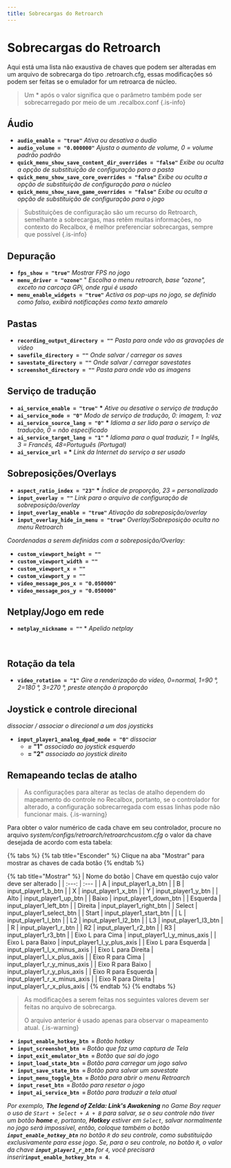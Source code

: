 ```yaml
---
title: Sobrecargas do Retroarch
---
```


# Sobrecargas do Retroarch

Aqui está uma lista não exaustiva de chaves que podem ser alteradas em um arquivo de sobrecarga do tipo .retroarch.cfg, essas modificações só podem ser feitas se o emulador for um retroarca de núcleo.


>Um \* após o valor significa que o parâmetro também pode ser sobrecarregado por meio de um .recalbox.conf
{.is-info}

## Áudio <a id="audio"></a>

* **`audio_enable = "true"`** _Ativa ou desativa o áudio_
* **`audio_volume = "0.000000"`** _Ajusta o aumento de volume, 0 = volume padrão padrão_
* **`quick_menu_show_save_content_dir_overrides = "false"`** _Exibe ou oculta a opção de substituição de configuração para a pasta_
* **`quick_menu_show_save_core_overrides = "false"`** _Exibe ou oculta a opção de substituição de configuração para o núcleo_
* **`quick_menu_show_save_game_overrides = "false"`** _Exibe ou oculta a opção de substituição de configuração para o jogo_


>Substituições de configuração são um recurso do Retroarch, semelhante a sobrecargas, mas retêm muitas informações, no contexto do Recalbox, é melhor preferenciar sobrecargas, sempre que possível
{.is-info}

## Depuração <a id="depuracao"></a>

* **`fps_show = "true"`** _Mostrar FPS no jogo_
* **`menu_driver = "ozone"`** " _Escolha o menu retroarch, base "ozone", exceto na carcaça GPi, onde rgui é usado_
* **`menu_enable_widgets = "true"`** _Activa os pop-ups no jogo, se definido como falso, exibirá notificações como texto amarelo_

## Pastas <a id="pastas"></a>

* **`recording_output_directory = ""`** _Pasta para onde vão as gravações de vídeo_
* **`savefile_directory = ""`** _Onde salvar / carregar os saves_
* **`savestate_directory = ""`** _Onde salvar / carregar savestates_
* **`screenshot_directory = ""`** _Pasta para onde vão as imagens_

## Serviço de tradução <a id="servico-de-traducao"></a>

* **`ai_service_enable = "true"`** **\*** _Ative ou desative o serviço de tradução_
* **`ai_service_mode = "0"`** _Modo de serviço de tradução, 0: imagem, 1: voz_
* **`ai_service_source_lang = "0"`** **\*** _Idioma a ser lido para o serviço de tradução, 0 = não especificado_
* **`ai_service_target_lang = "1"`** \* _Idioma para o qual traduzir, 1 = Inglês, 3 = Francês, 48=Português \(Portugal\)_
* **`ai_service_url =`** **\*** _Link da Internet do serviço a ser usado_

## Sobreposições/Overlays <a id="sobreposicoes-overlays"></a>

* **`aspect_ratio_index = "23"`** **\*** _Índice de proporção, 23 = personalizado_
* **`input_overlay = ""`** _Link para o arquivo de configuração de sobreposição/overlay_
* **`input_overlay_enable = "true"`** _Ativação da sobreposição/overlay_
* **`input_overlay_hide_in_menu = "true"`** _Overlay/Sobreposição oculta no menu Retroarch_

_Coordenadas a serem definidas com a sobreposição/Overlay:_

* **`custom_viewport_height = ""`**
* **`custom_viewport_width = ""`**
* **`custom_viewport_x = ""`**
* **`custom_viewport_y = ""`**
* **`video_message_pos_x = "0.050000"`**
* **`video_message_pos_y = "0.050000"`**

## Netplay/Jogo em rede <a id="netplay-jogo-em-rede"></a>

* **`netplay_nickname = ""`** \* _Apelido netplay_

​

## Rotação da tela

* **`video_rotation = "1"`** _Gire a renderização do vídeo, 0=normal, 1=90 °, 2=180 °, 3=270 °, preste atenção à proporção_

## Joystick e controle direcional <a id="joystick-e-controle-direcional"></a>

_dissociar / associar o direcional a um dos joysticks_

* **`input_player1_analog_dpad_mode = "0"`** _dissociar_
  * _**=**_ **"1"** _associado ao joystick esquerdo_
  * **= "2"** _associado ao joystick direito_

## Remapeando teclas de atalho <a id="remapeando-teclas-de-atalho"></a>


>As configurações para alterar as teclas de atalho dependem do mapeamento do controle no Recalbox, portanto, se o controlador for alterado, a configuração sobrecarregada com essas linhas pode não funcionar mais.
{.is-warning}

Para obter o valor numérico de cada chave em seu controlador, procure no arquivo _system/configs/retroarch/retroarchcustom.cfg_ o valor da chave desejada de acordo com esta tabela:

{% tabs %}
{% tab title="Esconder" %}
Clique na aba "Mostrar" para mostrar as chaves de cada botão
{% endtab %}

{% tab title="Mostrar" %}
| Nome do botão | Chave em questão cujo valor deve ser alterado |
| :---: | :--- |
| A | input\_player1\_a\_btn |
| B | input\_player1\_b\_btn |
| X | input\_player1\_x\_btn |
| Y | input\_player1\_y\_btn |
| Alto | input\_player1\_up\_btn |
| Baixo | input\_player1\_down\_btn |
| Esquerda | input\_player1\_left\_btn |
| Direita | input\_player1\_right\_btn |
| Select | input\_player1\_select\_btn |
| Start | input\_player1\_start\_btn |
| L | input\_player1\_l\_btn |
| L2 | input\_player1\_l2\_btn |
| L3 | input\_player1\_l3\_btn |
| R | input\_player1\_r\_btn |
| R2 | input\_player1\_r2\_btn |
| R3 | input\_player1\_r3\_btn |
| Eixo L para Cima | input\_player1\_l\_y\_minus\_axis |
| Eixo L para Baixo | input\_player1\_l\_y\_plus\_axis |
| Eixo L para Esquerda | input\_player1\_l\_x\_minus\_axis |
| Eixo L para Direita | input\_player1\_l\_x\_plus\_axis |
| Eixo R para Cima | input\_player1\_r\_y\_minus\_axis |
| Eixo R para Baixo | input\_player1\_r\_y\_plus\_axis |
| Eixo R para Esquerda | input\_player1\_r\_x\_minus\_axis |
| Eixo R para Direita | input\_player1\_r\_x\_plus\_axis |
{% endtab %}
{% endtabs %}


>As modificações a serem feitas nos seguintes valores devem ser feitas no arquivo de sobrecarga.
>
>O arquivo anterior é usado apenas para observar o mapeamento atual.
{.is-warning}

* **`input_enable_hotkey_btn =`** _Botão hotkey_
* **`input_screenshot_btn =`** _Botão que faz uma captura de Tela_
* **`input_exit_emulator_btn =`** _Botão que sai do jogo_
* **`input_load_state_btn =`** _Botão para carregar um jogo salvo_
* **`input_save_state_btn =`** _Botão para salvar um savestate_
* **`input_menu_toggle_btn =`** _Botão para abrir o menu Retroarch_
* **`input_reset_btn =`** _Botão para resetar o jogo_
* **`input_ai_service_btn =`** _Botão para traduzir a tela atual_

_Por exemplo, **The legend of Zelda: Link's Awakening** no Game Boy requer o uso de `Start + Select + A + B` para salvar, se o seu controle não tiver um botão **home** e, portanto, **Hotkey** estiver em `Select`, salvar normalmente no jogo será impossível, então, coloque também o botão **`input_enable_hotkey_btn`** no botão `R` do seu controle, como substituição exclusivamente para esse jogo. Se, para o seu controle, no botão `R`, o valor da chave **`input_player1_r_btn`** for `4`, você precisará inserir_**`input_enable_hotkey_btn = 4`**.

